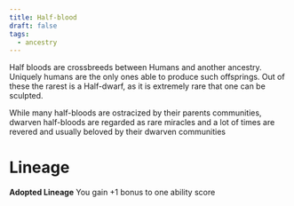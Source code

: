 ```yaml
---
title: Half-blood
draft: false
tags:
  - ancestry
---
```



Half bloods are crossbreeds between Humans and another ancestry. Uniquely humans are the only ones able to produce such offsprings. Out of these the rarest is a Half-dwarf, as it is extremely rare that one can be sculpted.

While many half-bloods are ostracized by their parents communities, dwarven half-bloods are regarded as rare miracles and a lot of times are revered and usually beloved by their dwarven communities

# Lineage

**Adopted Lineage**
You gain +1 bonus to one ability score